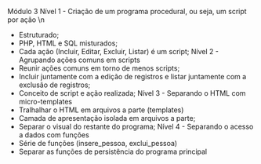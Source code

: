 Módulo 3
Nível 1 - Criação de um programa procedural, ou seja, um script por ação \n
 - Estruturado;
 - PHP, HTML e SQL misturados;
 - Cada ação (Incluir, Editar, Excluir, Listar) é um script;
Nível 2 - Agrupando ações comuns em scripts
 - Reunir ações comuns em torno de menos scripts;
 - Incluir juntamente com a edição de registros e listar juntamente com a exclusão de registros;
 - Conceito de script e ação realizada;
Nível 3 - Separando o HTML com micro-templates
 - Tralhalhar o HTML em arquivos a parte (templates)
 - Camada de apresentação isolada em arquivos a parte;
 - Separar o visual do restante do programa;
Nível 4 - Separando o acesso a dados com funções
 - Série de funções (insere_pessoa, exclui_pessoa)
 - Separar as funções de persistência do programa principal
